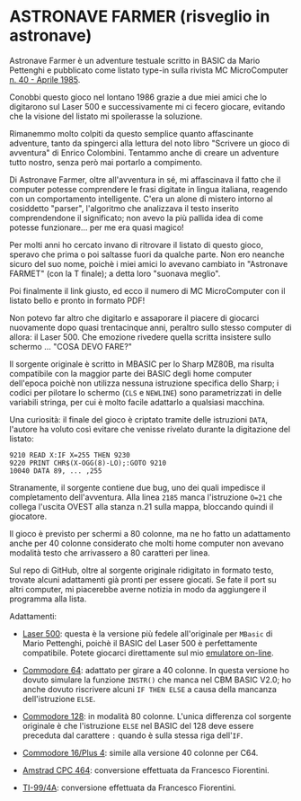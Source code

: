 # ASTRONAVE FARMER (risveglio in astronave)

Astronave Farmer è un adventure testuale scritto in BASIC da Mario Pettenghi
e pubblicato come listato type-in sulla rivista MC MicroComputer [n. 40 - Aprile 1985](http://www.digitanto.it/mc-online/PDF/Articoli/040_160_163_0.pdf).

Conobbi questo gioco nel lontano 1986 grazie a due miei amici che lo digitarono sul 
Laser 500 e successivamente mi ci fecero giocare, evitando che la visione del listato 
mi spoilerasse la soluzione. 

Rimanemmo molto colpiti da questo semplice quanto affascinante adventure, tanto da 
spingerci alla lettura del noto libro "Scrivere un gioco di avventura" di Enrico 
Colombini. Tentammo anche di creare un adventure tutto nostro, senza però mai 
portarlo a compimento.

Di Astronave Farmer, oltre all'avventura in sé, mi affascinava il fatto che il computer
potesse comprendere le frasi digitate in lingua italiana, reagendo con un comportamento 
intelligente. C'era un alone di mistero intorno al cosiddetto "parser", l'algoritmo
che analizzava il testo inserito comprendendone il significato; non avevo la 
più pallida idea di come potesse funzionare... per me era quasi magico!

Per molti anni ho cercato invano di ritrovare il listato di questo gioco, speravo che 
prima o poi saltasse fuori da qualche parte. Non ero neanche sicuro del suo nome, poichè 
i miei amici lo avevano cambiato in "Astronave FARMET" (con la T finale); a detta 
loro "suonava meglio". 

Poi finalmente il link giusto, ed ecco il numero di MC MicroComputer con il listato 
bello e pronto in formato PDF!

Non potevo far altro che digitarlo e assaporare il piacere di giocarci nuovamente 
dopo quasi trentacinque anni, peraltro sullo stesso computer di allora: il Laser 500. Che emozione
rivedere quella scritta insistere sullo schermo ... "COSA DEVO FARE?"

Il sorgente originale è scritto in MBASIC per lo Sharp MZ80B, ma risulta compatibile
con la maggior parte dei BASIC degli home computer dell'epoca poichè non utilizza 
nessuna istruzione specifica dello Sharp; i codici per pilotare lo schermo (`CLS` e 
`NEWLINE`) sono parametrizzati in delle variabili stringa, per cui è molto facile 
adattarlo a qualsiasi macchina.

Una curiosità: il finale del gioco è criptato tramite delle istruzioni `DATA`, l'autore
ha voluto così evitare che venisse rivelato durante la digitazione del listato:
```
9210 READ X:IF X=255 THEN 9230
9220 PRINT CHR$(X-OGG(8)-LO);:GOTO 9210
10040 DATA 89, ... ,255
```

Stranamente, il sorgente contiene due bug, uno dei quali impedisce il completamento
dell'avventura. Alla linea `2185` manca l'istruzione `O=21` che collega l'uscita
OVEST alla stanza n.21 sulla mappa, bloccando quindi il giocatore. 

Il gioco è previsto per schermi a 80 colonne, ma ne ho fatto un adattamento anche
per 40 colonne considerato che molti home computer non avevano modalità testo 
che arrivassero a 80 caratteri per linea. 

Sul repo di GitHub, oltre al sorgente originale ridigitato in formato testo, 
trovate alcuni adattamenti già pronti per essere giocati. Se fate il port su altri 
computer, mi piacerebbe averne notizia in modo da aggiungere il programma alla lista.

Adattamenti:

- [Laser 500](astronave_farmer.laser500.bin): questa è la versione più fedele all'originale per `MBasic` 
di Mario Pettenghi, poichè il BASIC del Laser 500 è perfettamente compatibile.
Potete giocarci direttamente sul mio [emulatore on-line](https://nippur72.github.io/laser500emu/?load=astronave_farmer.bin).

- [Commodore 64](astronave_farmer.c64.prg): adattato per girare a 40 colonne. In questa versione ho 
dovuto simulare la funzione `INSTR()` che manca nel CBM BASIC V2.0; ho anche dovuto 
riscrivere alcuni `IF THEN ELSE` a causa della mancanza dell'istruzione `ELSE`.

- [Commodore 128](astronave_farmer.c128.prg): in modalità 80 colonne. L'unica differenza col sorgente 
originale è che l'istruzione `ELSE` nel BASIC del 128 deve essere preceduta dal 
carattere `:` quando è sulla stessa riga dell'`IF`.

- [Commodore 16/Plus 4](astronave_farmer.c16.prg): simile alla versione 40 colonne per C64.

- [Amstrad CPC 464](astronave_farmer.cpc464.dsk): conversione effettuata da Francesco Fiorentini.

- [TI-99/4A](astronave_farmer.ti994a.dsk): conversione effettuata da Francesco Fiorentini.



